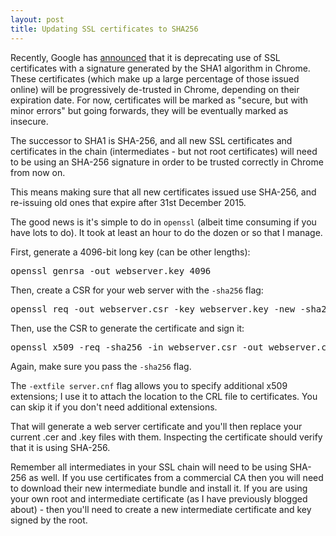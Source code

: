 ```yaml
---
layout: post
title: Updating SSL certificates to SHA256
---
```

Recently, Google has [announced](http://googleonlinesecurity.blogspot.co.uk/2014/09/gradually-sunsetting-sha-1.html) that it is deprecating use of SSL certificates with a signature generated by the SHA1 algorithm in Chrome. These certificates (which make up a large percentage of those issued online) will be progressively de-trusted in Chrome, depending on their expiration date. For now, certificates will be marked as "secure, but with minor errors" but going forwards, they will be eventually marked as insecure.

The successor to SHA1 is SHA-256, and all new SSL certificates and certificates in the chain (intermediates - but not root certificates) will need to be using an SHA-256 signature in order to be trusted correctly in Chrome from now on.

This means making sure that all new certificates issued use SHA-256, and re-issuing old ones that expire after 31st December 2015.

The good news is it's simple to do in `openssl` (albeit time consuming if you have lots to do). It took at least an hour to do the dozen or so that I manage.

First, generate a 4096-bit long key (can be other lengths):
<pre>
openssl genrsa -out webserver.key 4096
</pre>

Then, create a CSR for your web server with the `-sha256` flag:
<pre>
openssl req -out webserver.csr -key webserver.key -new -sha256 -subj /CN=my.website.com
</pre>

Then, use the CSR to generate the certificate and sign it:
<pre>
openssl x509 -req -sha256 -in webserver.csr -out webserver.cer -CAkey intermediate.key -CA intermediate.cer -days 365 -CAcreateserial -CAserial serial -extfile server.cnf
</pre>

Again, make sure you pass the `-sha256` flag.

The `-extfile server.cnf` flag allows you to specify additional x509 extensions; I use it to attach the location to the CRL file to certificates. You can skip it if you don't need additional extensions.

That will generate a web server certificate and you'll then replace your current .cer and .key files with them. Inspecting the certificate should verify that it is using SHA-256.

Remember all intermediates in your SSL chain will need to be using SHA-256 as well. If you use certificates from a commercial CA then you will need to download their new intermediate bundle and install it. If you are using your own root and intermediate certificate (as I have previously blogged about) - then you'll need to create a new intermediate certificate and key signed by the root.